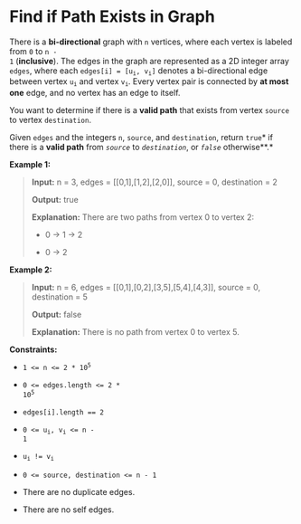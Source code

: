 # Find if Path Exists in Graph

There is a **bi-directional** graph with <code>n</code> vertices, where each vertex is labeled from <code>0</code> to <code>n - 1</code> (**inclusive**). The edges in the graph are represented as a 2D integer array <code>edges</code>, where each <code>edges[i] = [u<sub>i</sub>, v<sub>i</sub>]</code> denotes a bi-directional edge between vertex <code>u<sub>i</sub></code> and vertex <code>v<sub>i</sub></code>. Every vertex pair is connected by **at most one** edge, and no vertex has an edge to itself.

You want to determine if there is a **valid path** that exists from vertex <code>source</code> to vertex <code>destination</code>.

Given <code>edges</code> and the integers <code>n</code>, <code>source</code>, and <code>destination</code>, return <code>true</code>* if there is a **valid path** from *<code>source</code>* to *<code>destination</code>*, or *<code>false</code>* otherwise**.*


**Example 1:**
>
> **Input:** n = 3, edges = [[0,1],[1,2],[2,0]], source = 0, destination = 2
>
> **Output:** true
>
> **Explanation:** There are two paths from vertex 0 to vertex 2:
>
> - 0 → 1 → 2
>
> - 0 → 2

**Example 2:**
>
> **Input:** n = 6, edges = [[0,1],[0,2],[3,5],[5,4],[4,3]], source = 0, destination = 5
>
> **Output:** false
>
> **Explanation:** There is no path from vertex 0 to vertex 5.


**Constraints:**

- <code>1 &lt;= n &lt;= 2 * 10<sup>5</sup></code>

- <code>0 &lt;= edges.length &lt;= 2 * 10<sup>5</sup></code>

- <code>edges[i].length == 2</code>

- <code>0 &lt;= u<sub>i</sub>, v<sub>i</sub> &lt;= n - 1</code>

- <code>u<sub>i</sub> != v<sub>i</sub></code>

- <code>0 &lt;= source, destination &lt;= n - 1</code>

- There are no duplicate edges.

- There are no self edges.
